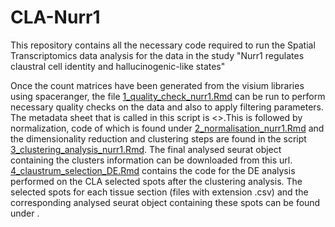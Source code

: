 # CLA-Nurr1
This repository contains all the necessary code required to run the Spatial Transcriptomics data analysis for the data in the study "Nurr1 regulates claustral cell identity and hallucinogenic-like states"

Once the count matrices have been generated from the visium libraries using spaceranger, the file [1_quality_check_nurr1.Rmd](CLA-Nurr1/1_quality_check_nurr1.Rmd) can be run to perform necessary quality checks on the data and also to apply filtering parameters. The metadata sheet that is called in this script is <>.This is followed by normalization, code of which is found under [2_normalisation_nurr1.Rmd](CLA-Nurr1/2_normalisation_nurr1.Rmd) and the dimensionality reduction and clustering steps are found in the script [3_clustering_analysis_nurr1.Rmd](CLA-Nurr1/3_clustering_analysis_nurr1.Rmd). The final analysed seurat object containing the clusters information can be downloaded from this url.
[4_claustrum_selection_DE.Rmd](CLA/4_claustrum_selection_DE.Rmd) contains the code for the DE analysis performed on the CLA selected spots after the clustering analysis.
The selected spots for each tissue section (files with extension .csv) and the corresponding analysed seurat object containing these spots can be found under <url>.
